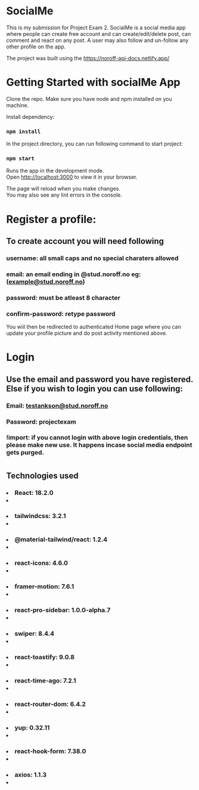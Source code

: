 # SocialMe

This is my submission for Project Exam 2. SocialMe is a social media app where people can create free account and can create/edit/delete post, can comment and react on any post. A user may also follow and un-follow any other profile on the app.

The project was built using the https://noroff-api-docs.netlify.app/

# Getting Started with socialMe App

Clone the repo. Make sure you have node and npm installed on you machine.

Install dependency:

### `npm install`

In the project directory, you can run following command to start project:

### `npm start`

Runs the app in the development mode.\
Open [http://localhost:3000](http://localhost:3000) to view it in your browser.

The page will reload when you make changes.\
You may also see any lint errors in the console.

# Register a profile:

## To create account you will need following

### username: all small caps and no special charaters allowed

### email: an email ending in @stud.noroff.no eg:(example@stud.noroff.no)

### password: must be atleast 8 character

### confirm-password: retype password

You wiil then be redirected to authenticated Home page where you can update your profile picture and do post activity mentioned above.

# Login

## Use the email and password you have registered. Else if you wish to login you can use following:

### Email: testankson@stud.noroff.no

### Password: projectexam

### !import: if you cannot login with above login credentials, then please make new use. It happens incase social media endpoint gets purged.

# <h2>Technologies used</h2>

### <li> React: 18.2.0<li>

### <li> tailwindcss: 3.2.1<li>

### <li> @material-tailwind/react: 1.2.4<li>

### <li> react-icons: 4.6.0<li>

### <li> framer-motion: 7.6.1<li>

### <li> react-pro-sidebar: 1.0.0-alpha.7<li>

### <li> swiper: 8.4.4<li>

### <li> react-toastify: 9.0.8<li>

### <li> react-time-ago: 7.2.1<li>

### <li> react-router-dom: 6.4.2<li>

### <li> yup: 0.32.11<li>

### <li> react-hook-form: 7.38.0<li>

### <li> axios: 1.1.3<li>
